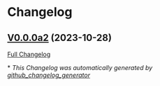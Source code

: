 # Changelog

## [V0.0.0a2](https://github.com/OpenVoiceOS/ovos-PHAL-sensors/tree/V0.0.0a2) (2023-10-28)

[Full Changelog](https://github.com/OpenVoiceOS/ovos-PHAL-sensors/compare/38093ee4b70e3e83d873f573856758072727b1e7...V0.0.0a2)



\* *This Changelog was automatically generated by [github_changelog_generator](https://github.com/github-changelog-generator/github-changelog-generator)*
